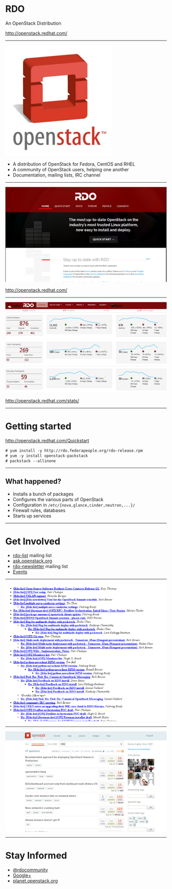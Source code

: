 # RDO 

An OpenStack Distribution

http://openstack.redhat.com/

---

![RDO site](assets/openstacklogo.jpg)

- A distribution of OpenStack for Fedora, CentOS and RHEL
- A community of OpenStack users, helping one another
- Documentation, mailing lists, IRC channel

---

![RDO site](assets/website.png)

http://openstack.redhat.com/

---

![Stats](assets/stats.png)

http://openstack.redhat.com/stats/

---

# Getting started

http://openstack.redhat.com/Quickstart

    # yum install -y http://rdo.fedorapeople.org/rdo-release.rpm
    # yum -y install openstack-packstack
    # packstack --allinone

---

## What happened?

- Installs a bunch of packages
- Configures the various parts of OpenStack
- Configuration in `/etc/{nova,glance,cinder,neutron,...}/`
- Firewall rules, databases
- Starts up services

---

# Get Involved

- [rdo-list] mailing list
- [ask.openstack.org][]
- [rdo-newsletter] mailing list
- [Events][]

[rdo-list]: http://www.redhat.com/mailman/listinfo/rdo-list
[rdo-newsletter]: http://www.redhat.com/mailman/listinfo/rdo-newsletter
[ask.openstack.org]: http://ask.openstack.org/
[Events]: http://openstack.redhat.com/Events

---

![RDO site](assets/rdolist.png)

---

![RDO site](assets/askopenstack.png)

---

# Stay Informed

- [@rdocommunity][]
- [Google+][]
- [planet.openstack.org][]

[@rdocommunity]: http://twitter.com/rdocommunity
[Google+]: https://plus.google.com/communities/110409030763231732154
[planet.openstack.org]: http://planet.openstack.org/

